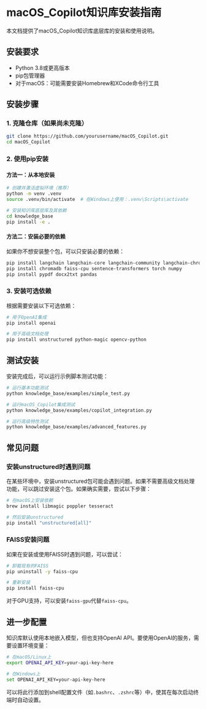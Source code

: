 # macOS_Copilot知识库安装指南

本文档提供了macOS_Copilot知识库底层库的安装和使用说明。

## 安装要求

- Python 3.8或更高版本
- pip包管理器
- 对于macOS：可能需要安装Homebrew和XCode命令行工具

## 安装步骤

### 1. 克隆仓库（如果尚未克隆）

```bash
git clone https://github.com/yourusername/macOS_Copilot.git
cd macOS_Copilot
```

### 2. 使用pip安装

#### 方法一：从本地安装

```bash
# 创建并激活虚拟环境（推荐）
python -m venv .venv
source .venv/bin/activate  # 在Windows上使用：.venv\Scripts\activate

# 安装知识库底层库及其依赖
cd knowledge_base
pip install -e .
```

#### 方法二：安装必要的依赖

如果你不想安装整个包，可以只安装必要的依赖：

```bash
pip install langchain langchain-core langchain-community langchain-chroma langchain-text-splitters
pip install chromadb faiss-cpu sentence-transformers torch numpy
pip install pypdf docx2txt pandas
```

### 3. 安装可选依赖

根据需要安装以下可选依赖：

```bash
# 用于OpenAI集成
pip install openai

# 用于高级文档处理
pip install unstructured python-magic opencv-python
```

## 测试安装

安装完成后，可以运行示例脚本测试功能：

```bash
# 运行基本功能测试
python knowledge_base/examples/simple_test.py

# 运行macOS_Copilot集成测试
python knowledge_base/examples/copilot_integration.py

# 运行高级特性测试
python knowledge_base/examples/advanced_features.py
```

## 常见问题

### 安装unstructured时遇到问题

在某些环境中，安装unstructured包可能会遇到问题。如果不需要高级文档处理功能，可以跳过安装这个包。如果确实需要，尝试以下步骤：

```bash
# 在macOS上安装依赖
brew install libmagic poppler tesseract

# 然后安装unstructured
pip install "unstructured[all]"
```

### FAISS安装问题

如果在安装或使用FAISS时遇到问题，可以尝试：

```bash
# 卸载现有的FAISS
pip uninstall -y faiss-cpu

# 重新安装
pip install faiss-cpu
```

对于GPU支持，可以安装`faiss-gpu`代替`faiss-cpu`。

## 进一步配置

知识库默认使用本地嵌入模型，但也支持OpenAI API。要使用OpenAI的服务，需要设置环境变量：

```bash
# 在macOS/Linux上
export OPENAI_API_KEY=your-api-key-here

# 在Windows上
set OPENAI_API_KEY=your-api-key-here
```

可以将此行添加到shell配置文件（如`.bashrc`、`.zshrc`等）中，使其在每次启动终端时自动设置。 